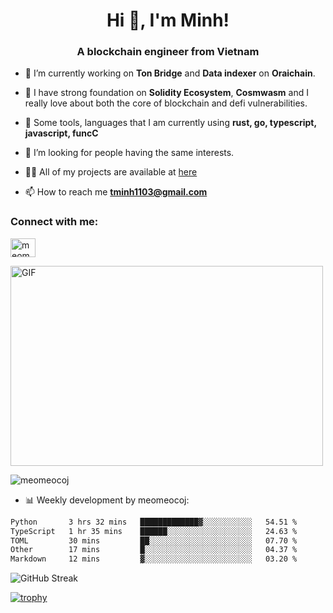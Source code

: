 <h1 align="center">Hi 👋, I'm Minh!</h1>
<h3 align="center">A blockchain engineer from Vietnam</h3>

- 🌱 I’m currently working on **Ton Bridge** and **Data indexer** on **Oraichain**.

- 📖 I have strong foundation on **Solidity Ecosystem**, **Cosmwasm** and I really love about both the core of blockchain and defi vulnerabilities.

- 💬 Some tools, languages that I am currently using **rust, go, typescript, javascript, funcC**

- 🤝 I’m looking for people having the same interests.

- 👨‍💻 All of my projects are available at [here](https://github.com/meomeocoj?tab=repositories)

- 📫 How to reach me **tminh1103@gmail.com**


<h3 align="left">Connect with me:</h3>
<p align="left">
<a href="https://www.linkedin.com/in/meomeocoj/" target="blank"><img align="center" src="https://raw.githubusercontent.com/rahuldkjain/github-profile-readme-generator/master/src/images/icons/Social/linked-in-alt.svg" alt="meomeocoj" height="30" width="40" /></a>
</p>
<img align="center" alt="GIF" src="https://media.giphy.com/media/v1.Y2lkPTc5MGI3NjExaGx2OTI2N240MnFxdWYxZmY5NHJwaDI4MmQ0MTl6bHY5cmsxNm90OSZlcD12MV9pbnRlcm5hbF9naWZfYnlfaWQmY3Q9Zw/lQJNunHwZ32RGilGRO/giphy.gif" width="500" height="320" />

<p><img align="center" src="https://github-readme-stats.vercel.app/api/top-langs?username=meomeocoj&show_icons=true&locale=en&layout=compact" alt="meomeocoj" /></p>

- 📊 Weekly development by meomeocoj:
<!--START_SECTION:waka-->

```txt
Python       3 hrs 32 mins   █████████████▓░░░░░░░░░░░   54.51 %
TypeScript   1 hr 35 mins    ██████░░░░░░░░░░░░░░░░░░░   24.63 %
TOML         30 mins         ██░░░░░░░░░░░░░░░░░░░░░░░   07.70 %
Other        17 mins         █░░░░░░░░░░░░░░░░░░░░░░░░   04.37 %
Markdown     12 mins         ▓░░░░░░░░░░░░░░░░░░░░░░░░   03.20 %
```

<!--END_SECTION:waka-->

![GitHub Streak](https://streak-stats.demolab.com/?user=meomeocoj&theme=dark&hide_border=true)

[![trophy](https://github-profile-trophy.vercel.app/?username=meomeocoj&theme=onedark)]()

